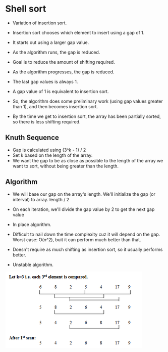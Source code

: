 # Shell sort

* Variation of insertion sort.
* Insertion sort chooses which element to insert using a gap of 1.
* It starts out using a larger gap value.
* As the algorithm runs, the gap is reduced.
* Goal is to reduce the amount of shifting required.

* As the algorithm progresses, the gap is reduced.
* The last gap values is always 1.
* A gap value of 1 is equivalent to insertion sort.
* So, the algorithm does some preliminary work (using gap values greater than 1), and then becomes insertion sort.
* By the time we get to insertion sort, the array has been partially sorted, so there is less shifting required.

## Knuth Sequence

* Gap is calculated using (3^k - 1) / 2
* Set k based on the length of the array.
* We want the gap to be as close as possible to the length of the array we want to sort, without being greater than the length.

## Algorithm

* We will base our gap on the array's length. We'll initialize the gap (or interval) to array. length / 2
* On each iteration, we'll divide the gap value by 2 to get the next gap value

* In place algorithm.
* Difficult to nail down the time complexity cuz it will depend on the gap. Worst case: O(n^2), buit it can perform much better than that.
* Doesn't require as much shifting as insertion sort, so it usually performs better.
* Unstable algorithm.

![](shell.png)